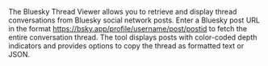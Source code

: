 The Bluesky Thread Viewer allows you to retrieve and display thread conversations from Bluesky social network posts. Enter a Bluesky post URL in the format https://bsky.app/profile/username/post/postid to fetch the entire conversation thread. The tool displays posts with color-coded depth indicators and provides options to copy the thread as formatted text or JSON.

<!-- Generated from commit: 6ea134d0520f6949ef650a107e245a00da112a5f -->